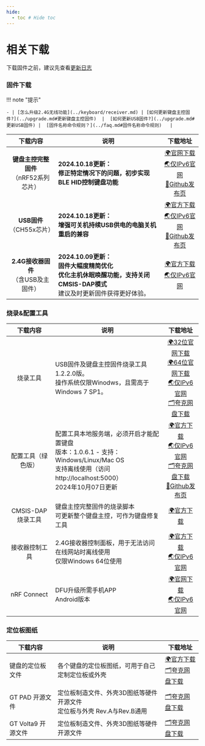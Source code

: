 ```yaml
---
hide:
  - toc # Hide toc
---
```


相关下载
==========

下载固件之前，建议先查看[更新日志](../changelog.md)

### 固件下载

!!! note "提示"

    - | [怎么升级2.4G无线功能](../keyboard/receiver.md) | [如何更新键盘主控固件?](../upgrade.md#更新键盘主控固件)  |  [如何更新USB固件?](../upgrade.md#更新USB固件) |  [固件名称命令规则？](../faq.md#固件名称命令规则)   |  

| 下载内容   | 说明  | 下载地址 |
| :------------:|  ------------| :------------: |
| <b> 键盘主控完整固件</b> <br>（nRF52系列芯片）|  <b>2024.10.18更新：<br> 修正特定情况下的问题，初步实现BLE HID控制键盘功能</b>  | <a href="https://down.glab.online:5550/Glab3.1/" class="button">🌍官网下载</a> <br> <a href="http://down6.glab.online:5550/Glab3.1/" class="button">🌏仅IPv6官网</a> <br><a href="https://github.com/genokolar/nrf52-keyboard/releases" class="button">🧱Github发布页</a>|
| <b>USB固件</b><br>（CH55x芯片） | <b>2024.10.18更新：<br> 增强可关机持续USB供电的电脑关机重启的兼容 </b>  |<a href="https://down.glab.online:5550/ch554" class="button">🌍官方下载</a> <br> <a href="http://down6.glab.online:5550/ch554" class="button">🌏仅IPv6官网 </a> <br><a href="https://github.com/genokolar/nrf52-keyboard/releases/" class="button">🧱Github发布页</a>|
| <b>2.4G接收器固件</b><br>（含USB及主固件） | <b>2024.10.09更新：<br>固件大幅度精简优化 <br>优化主机休眠唤醒功能，支持关闭CMSIS-DAP模式 </b> <br> 建议及时更新固件获得更好体验。 |<a href="https://down.glab.online:5550/receiver" class="button">🌍官方下载</a> <br> <a href="http://down6.glab.online:5550/receiver" class="button">🌏仅IPv6官网</a>|



###  烧录&配置工具

| 下载内容   | 说明  | 下载地址 |
| :------------:|  ------------| :------------: |
| 烧录工具 | USB固件及键盘主控固件烧录工具1.2.2.0版。<br>操作系统仅限Winodws，且需高于Windows 7 SP1。 | <a href="https://down.glab.online:5550/wch_nrf_burner_setup_1.2.2.0.exe" class="button">🌍32位官网下载</a><br><a href="https://down.glab.online:5550/wch_nrf_burner_setup_1.2.2.0_x64.exe" class="button">🌍64位官网下载</a><br><a href="http://down6.glab.online:5550/wch_nrf_burner_setup_1.2.2.0.exe" class="button">🌏仅IPv6官网</a><br><a href="https://pan.quark.cn/s/f522c75494dc" class="button">🗂️夸克网盘下载</a> |
| 配置工具（绿色版） | 配置工具本地服务端，必须开启才能配置键盘<br>版本：1.0.6.1 - 支持：Windows/Linux/Mac OS<br>支持离线使用（访问http://localhost:5000）<br> 2024年10月07日更新 | <a href="https://down.glab.online:5550/lkb-configurator" class="button">🌍官方下载</a><br><a href="http://down6.glab.online:5550/lkb-configurator" class="button">🌏仅IPv6官网</a><br><a href="https://pan.quark.cn/s/19130cbaec72" class="button">🗂️夸克网盘下载</a><br><a href="https://github.com/Lotlab/lkb-configurator/releases" class="button">🧱Github发布页</a> |
| CMSIS-DAP烧录工具 | 键盘主控完整固件的烧录脚本<br> 可更新整个键盘主控，可作为键盘修复工具| <a href="https://down.glab.online:5550/Glab3.1/cmsis.php" class="button" title="可直接刷写固件的刷写包">🌍官方下载</a> |
| 接收器控制工具 | 2.4G接收器控制面板，用于无法访问在线网站时离线使用<br>仅限Windows 64位使用 |<a href="https://down.glab.online:5550/receiver//ControlPanel 1.0.1.exe" class="button">🌍官方下载</a><br><a href="http://down6.glab.online:5550/receiver//ControlPanel 1.0.1.exe" class="button">🌏仅IPv6官网</a>|
| nRF Connect | DFU升级所需手机APP<br>Android版本 |<a href="https://down.glab.online:5550/nRF.Connect.4.26.0.apk" class="button">🌍官网下载</a><br><a href="http://down6.glab.online:5550/nRF.Connect.4.26.0.apk" class="button">🌏仅IPv6官网</a>|

### 定位板图纸

| 下载内容   | 说明  | 下载地址 |
| ------------|  ------------| ------------ |
| 键盘的定位板文件 | 各个键盘的定位板图纸，可用于自己定制定位板或外壳 |<a href="https://down.glab.online:5550/dxf" class="button">🌍官方下载</a> <br> <a href="https://pan.quark.cn/s/1d8c704f258b" class="button">🗂️夸克网盘下载</a>|
| GT PAD 开源文件 | 定位板制造文件、外壳3D图纸等硬件开源文件 <br> 定位板与外壳 Rev.A与Rev.B通用|<a href="https://pan.quark.cn/s/06f954c7961b" class="button">🗂️夸克网盘下载</a>|
| GT Volta9 开源文件 | 定位板制造文件、外壳3D图纸等硬件开源文件 | <a href="https://pan.quark.cn/s/1083e26f2c6f" class="button">🗂️夸克网盘下载</a>|


